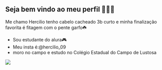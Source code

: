 ## Seja bem vindo ao meu perfil 🧑‍🦱💙
Me chamo Hercilio tenho cabelo cacheado 3b curto e minha finalização favorita é fitagem com o pente garfo☘️

- Sou estudante do alura🎮
- Meu insta é:@hercilio_09
- moro no campo e estudo no Colégio Estadual do Campo de Lustosa


![](https://media1.tenor.com/m/K4D2UMe5JzIAAAAd/jude-mouth-jude-mouth-lock.gif)
